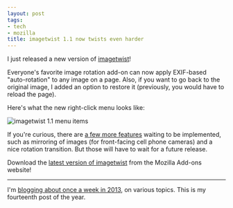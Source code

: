 ```yaml
---
layout: post
tags:
- tech
- mozilla
title: imagetwist 1.1 now twists even harder
---
```

I just released a new version of [imagetwist][blogpost]!

Everyone's favorite image rotation add-on can now apply EXIF-based "auto-rotation" to any image on a page. Also, if you want to go back to the original image, I added an option to restore it (previously, you would have to reload the page).

Here's what the new right-click menu looks like:

![imagetwist 1.1 menu items](/media/2013/imagetwist-menu-1.1.jpg)

If you're curious, there are [a few more features][issues] waiting to be implemented, such as mirroring of images (for front-facing cell phone cameras) and a nice rotation transition. But those will have to wait for a future release.

Download the [latest version of imagetwist][amo] from the Mozilla Add-ons website!

[blogpost]: /2013/05/23/imagetwist-exif-rotation-addon/
[issues]: https://github.com/fwenzel/imagetwist/issues
[amo]: https://addons.mozilla.org/en-US/firefox/addon/imagetwist/versions/

---

I'm [blogging about once a week in 2013][challenge], on various topics. This is my fourteenth post of the year.

[challenge]: /2013/01/07/writing-challenge-accepted/

